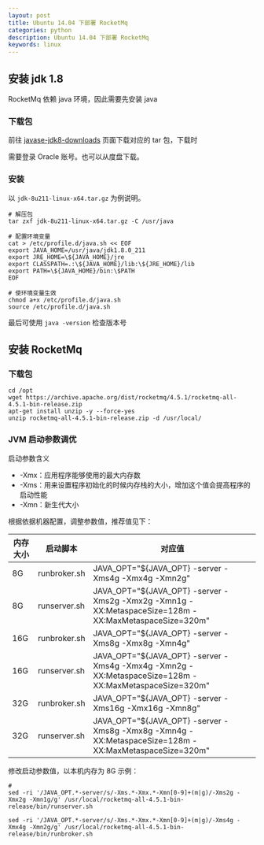 ```yaml
---
layout: post
title: Ubuntu 14.04 下部署 RocketMq
categories: python
description: Ubuntu 14.04 下部署 RocketMq
keywords: linux
---
```


## 安装 jdk 1.8

RocketMq 依赖 java 环境，因此需要先安装 java

### 下载包

前往 [javase-jdk8-downloads](https://www.oracle.com/java/technologies/javase/javase-jdk8-downloads.html) 页面下载对应的 tar 包，下载时

需要登录 Oracle 账号。也可以从度盘下载。

### 安装

以 `jdk-8u211-linux-x64.tar.gz` 为例说明。

```shell
# 解压包
tar zxf jdk-8u211-linux-x64.tar.gz -C /usr/java

# 配置环境变量
cat > /etc/profile.d/java.sh << EOF
export JAVA_HOME=/usr/java/jdk1.8.0_211
export JRE_HOME=\${JAVA_HOME}/jre  
export CLASSPATH=.:\${JAVA_HOME}/lib:\${JRE_HOME}/lib  
export PATH=\${JAVA_HOME}/bin:\$PATH
EOF

# 使环境变量生效
chmod a+x /etc/profile.d/java.sh
source /etc/profile.d/java.sh
```

最后可使用 `java -version` 检查版本号

## 安装 RocketMq

### 下载包

```shell
cd /opt
wget https://archive.apache.org/dist/rocketmq/4.5.1/rocketmq-all-4.5.1-bin-release.zip
apt-get install unzip -y --force-yes
unzip rocketmq-all-4.5.1-bin-release.zip -d /usr/local/
```

### JVM 启动参数调优

启动参数含义

 - -Xmx：应用程序能够使用的最大内存数
 - -Xms：用来设置程序初始化的时候内存栈的大小，增加这个值会提高程序的启动性能
 - -Xmn：新生代大小


根据依据机器配置，调整参数值，推荐值见下：

| 内存大小 | 启动脚本          | 对应值                                                                                                            |
|------|---------------|----------------------------------------------------------------------------------------------------------------|
| 8G   | runbroker\.sh | JAVA\_OPT="$\{JAVA\_OPT\} \-server \-Xms4g \-Xmx4g \-Xmn2g"                                                    |
| 8G   | runserver\.sh | JAVA\_OPT="$\{JAVA\_OPT\} \-server \-Xms2g \-Xmx2g \-Xmn1g \-XX:MetaspaceSize=128m \-XX:MaxMetaspaceSize=320m" |
| 16G  | runbroker\.sh | JAVA\_OPT="$\{JAVA\_OPT\} \-server \-Xms8g \-Xmx8g \-Xmn4g"                                                    |
| 16G  | runserver\.sh | JAVA\_OPT="$\{JAVA\_OPT\} \-server \-Xms4g \-Xmx4g \-Xmn2g \-XX:MetaspaceSize=128m \-XX:MaxMetaspaceSize=320m" |
| 32G  | runbroker\.sh | JAVA\_OPT="$\{JAVA\_OPT\} \-server \-Xms16g \-Xmx16g \-Xmn8g"                                                  |
| 32G  | runserver\.sh | JAVA\_OPT="$\{JAVA\_OPT\} \-server \-Xms8g \-Xmx8g \-Xmn4g \-XX:MetaspaceSize=128m \-XX:MaxMetaspaceSize=320m" |


修改启动参数值，以本机内存为 8G 示例：

```shell
# 
sed -ri '/JAVA_OPT.*-server/s/-Xms.*-Xmx.*-Xmn[0-9]+(m|g)/-Xms2g -Xmx2g -Xmn1g/g' /usr/local/rocketmq-all-4.5.1-bin-release/bin/runserver.sh

sed -ri '/JAVA_OPT.*-server/s/-Xms.*-Xmx.*-Xmn[0-9]+(m|g)/-Xms4g -Xmx4g -Xmn2g/g' /usr/local/rocketmq-all-4.5.1-bin-release/bin/runbroker.sh
```









